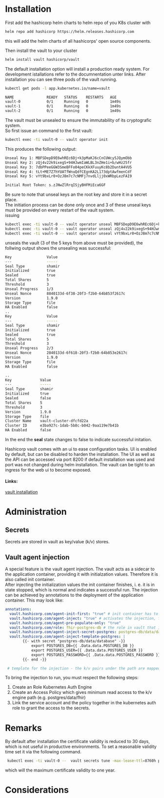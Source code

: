# Installation
First add the hashicorp helm charts to helm repo of you K8s cluster with
```bash
helm repo add hashicorp https://helm.releases.hashicorp.com
```
this will add the helm charts of all hashicorps' open source components.

Then install the vault to your cluster
```bash
helm install vault hashicorp/vault
```
The default installation option will install a production ready system.
For development istallations refer to the documnentation unter links.
After installation you can see three pods of the vault running.
```bash
kubectl get pods -l app.kubernetes.io/name=vault

NAME               READY   STATUS    RESTARTS   AGE
vault-0            0/1     Running   0          1m49s
vault-1            0/1     Running   0          1m49s
vault-2            0/1     Running   0          1m49s
```
The vault must be unsealed to ensure the immutability of its cryptografic system.  
So first issue an command to the first vault:

```bash
kubectl exec -ti vault-0 -- vault operator init
```
This produces the following output:
```bash
Unseal Key 1: MBFSDepD9E6whREc6Dj+k3pMaKJ6cCnCUWcySJQymObb
Unseal Key 2: zQj4v22k9ixegS+94HJwmIaWLBL3nZHe1i+b/wHz25fr
Unseal Key 3: 7dbPPeeGGW3SmeBFFo04peCKkXFuuyKc8b2DuntA4VU5
Unseal Key 4: tLt+ME7Z7hYUATfWnuQdfCEgnKA2L173dptAwfmenCdf
Unseal Key 5: vYt9bxLr0+OzJ8m7c7cNMFj7nvdLljj0xWRbpLezFAI9

Initial Root Token: s.zJNwZlRrqISjyBHFMiEca6GF
```
Be sure to note that unseal keys an the root key and store it in a secret place.  
The initiation process can be done only once and 3 of these unseal keys must be provided on every restart of the vault system.  
issuing 
```bash
kubectl exec -ti vault-0 -- vault operator unseal MBFSDepD9E6whREc6Dj+k3pMaKJ6cCnCUWcySJQymObb
kubectl exec -ti vault-0 -- vault operator unseal zQj4v22k9ixegS+94HJwmIaWLBL3nZHe1i+b/wHz25fr
kubectl exec -ti vault-0 -- vault operator unseal vYt9bxLr0+OzJ8m7c7cNMFj7nvdLljj0xWRbpLezFAI9
```
unseals the vault (3 of the 5 keys from above must be provided), the follwing output shows the unsealing was successful:
```bash
Key                Value
---                -----
Seal Type          shamir
Initialized        true
Sealed             true
Total Shares       5
Threshold          3
Unseal Progress    1/3
Unseal Nonce       8840133d-6f38-20f3-f2b0-64b853f2617c
Version            1.9.0
Storage Type       file
HA Enabled         false
..
Key                Value
---                -----
Seal Type          shamir
Initialized        true
Sealed             true
Total Shares       5
Threshold          3
Unseal Progress    2/3
Unseal Nonce       2840133d-6f618-20f3-f2b0-64b853e2617c
Version            1.9.0
Storage Type       file
HA Enabled         false

..
Key             Value
---             -----
Seal Type       shamir
Initialized     true
Sealed          false
Total Shares    5
Threshold       3
Version         1.9.0
Storage Type    file
Cluster Name    vault-cluster-dfcfd22a
Cluster ID      e3ba927c-1dab-5b8c-b042-9aa119e7b41b
HA Enabled      false
```

In the end the **seal** state changes to false to indicate successful initation.

Hashicorp vault comes with an ui to ease configuration tasks. UI is enabled by default, but can be disabled to harden the installation.
The UI as well as the API can be accessed via port 8200 if default installation was used and port was not changed during helm installation.
The vault can be tight to an ingress for the web ui to become exposed.  


#### Links:
[vault installation](https://www.vaultproject.io/docs/platform/k8s/helm/run)
# Administration
## Secrets
Secrets are stored in vault as key/value (k/v) stores.
## Vault agent injection
A special feature is the vault agent injection. 
The vault acts as a sidecar to the application container, providing it with initialzation values. Therefore it is also called init container.  
After injecting the initialization values the init container finishes, i. e. it is in state stopped, which is normal and indicates a successful run.
The injection can be achieved by annotations to the deployment of the application container. This may look like: 
```yaml
annotations:
  vault.hashicorp.com/agent-init-first: "true" # init container has to finish before application container runs
  vault.hashicorp.com/agent-inject: "true" # activates the injection, false=deactivates it
  vault.hashicorp.com/agent-pre-populate-only: "true"
  vault.hashicorp.com/role: fhir-postgres-db # the role in vault that is configured for the secrets that should be accessed
  vault.hashicorp.com/agent-inject-secret-postgres: postgres-db/data/database #path of the secret in vault
  vault.hashicorp.com/agent-inject-template-postgres: |
        {{- with secret "postgres-db/data/database" -}}
            export POSTGRES_DB={{ .Data.data.POSTGRES_DB }}
            export POSTGRES_USER={{ .Data.data.POSTGRES_USER }}
            export POSTGRES_PASSWORD={{ .Data.data.POSTGRES_PASSWORD }}
        {{- end -}}

 # template for the injection - the k/v pairs under the path are mapped to a volume mount /vault/secret/postgres in above case (form vault.hashicorp.com/agent-inject-secret-<mountpoint>)
```

To bring the injection to run, you must respect the following steps: 

1) Create an Role Kubernetes Auth Engine
2) Create an Access Policy which gives minimum read access to the k/v engine path (e.g. postgres/data/fhir)
3) Link the service account and the policy together in the kubernetes auth role to grant the access to the secrets. 

# Remarks  
By default after installation the certificate validity is reduced to 30 days, which is not useful in productive environments.
To set a reasonable validity time set it via the following command.
```bash
 kubectl exec -ti vault-0 --  vault secrets tune -max-lease-ttl=8760h pki
```
which will the maximum certificate validity to one year.

# Considerations